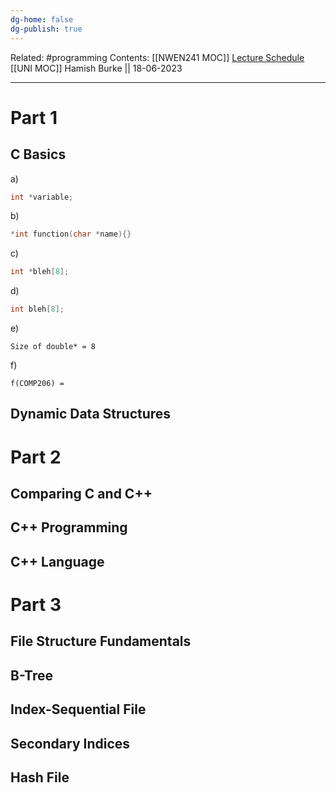 ```yaml
---
dg-home: false
dg-publish: true
---
```

Related: #programming 
Contents: [[NWEN241 MOC]]
[Lecture Schedule](https://ecs.wgtn.ac.nz/Courses/NWEN241_2023T1/LectureSchedule)
[[UNI MOC]]
Hamish Burke || 18-06-2023
***

# Part 1

## C Basics

a) 

```C
int *variable;
```

b)

```C
*int function(char *name){}
```

c)

```C
int *bleh[8];
```

d)

```C
int bleh[8];
```

e)

```
Size of double* = 8
```

f)

```
f(COMP206) = 
```

## Dynamic Data Structures

# Part 2

## Comparing C and C++

## C++ Programming

## C++ Language

# Part 3

## File Structure Fundamentals

## B-Tree

## Index-Sequential File

## Secondary Indices

## Hash File